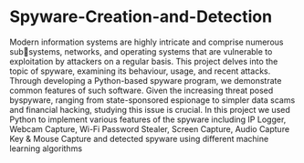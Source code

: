 # Spyware-Creation-and-Detection
Modern information systems are highly intricate and comprise numerous subsystems, networks, and operating systems that are vulnerable to exploitation by 
attackers on a regular basis. This project delves into the topic of spyware, examining its behaviour, usage, and recent attacks. 
Through developing a Python-based spyware program, we demonstrate common features of such software. Given the increasing threat posed byspyware, ranging from state-sponsored espionage to simpler data scams and financial hacking, studying this issue is crucial.
In this project we used Python to implement various features of the spyware including IP Logger, Webcam
Capture, Wi-Fi Password Stealer, Screen Capture, Audio Capture Key & Mouse Capture and detected
spyware using different machine learning algorithms

